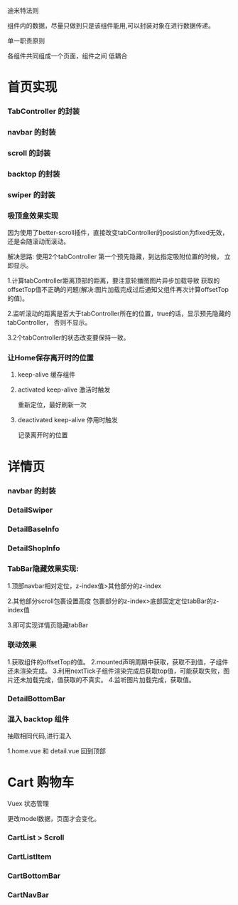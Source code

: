 迪米特法则

组件内的数据，尽量只做到只是该组件能用,可以封装对象在进行数据传递。

单一职责原则

各组件共同组成一个页面，组件之间 低耦合

# 首页实现

### TabController 的封装

### navbar 的封装

### scroll 的封装

### backtop 的封装

### swiper 的封装

### 吸顶盒效果实现

因为使用了better-scroll插件，直接改变tabController的posistion为fixed无效，
还是会随滚动而滚动。

解决思路: 使用2个tabController 第一个预先隐藏，到达指定吸附位置的时候，
立即显示。

1.计算tabController距离顶部的距离，要注意轮播图图片异步加载导致
获取的offsetTop值不正确的问题(解决:图片加载完成过后通知父组件再次计算offsetTop的值)。

2.监听滚动的距离是否大于tabController所在的位置，true的话，显示预先隐藏的tabController，
否则不显示。

3.2个tabController的状态改变要保持一致。

### 让Home保存离开时的位置

1. keep-alive 缓存组件

2. activated keep-alive 激活时触发
    
    重新定位，最好刷新一次
    
3. deactivated keep-alive 停用时触发
    
    记录离开时的位置
    
# 详情页

### navbar 的封装

### DetailSwiper

### DetailBaseInfo

### DetailShopInfo

### TabBar隐藏效果实现:

1.顶部navbar相对定位，z-index值>其他部分的z-index

2.其他部分scroll包裹设置高度 包裹部分的z-index>底部固定定位tabBar的z-index值
    
3.即可实现详情页隐藏tabBar

### 联动效果

1.获取组件的offsetTop的值。
2.mounted声明周期中获取，获取不到值，子组件还未渲染完成。
3.利用nextTick子组件渲染完成后获取top值，可能获取失败，图片还未加载完成，值获取的不真实。
4.监听图片加载完成，获取值。

### DetailBottomBar

### 混入 backtop 组件

抽取相同代码,进行混入

1.home.vue 和 detail.vue 回到顶部

# Cart 购物车

Vuex 状态管理

更改model数据，页面才会变化。

### CartList > Scroll

### CartListItem

### CartBottomBar

### CartNavBar
